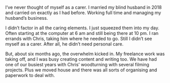I’ve never thought of myself as a carer. I married my blind husband in 2018 and carried on exactly as I had before. Working full time and managing my husband’s business. 

I didn’t factor in all the caring elements. I just squeezed them into my day. Often starting at the computer at 6 am and still being there at 10 pm. I ran errands with Chris, taking him where he needed to go. Still I didn’t see myself as a carer. After all, he didn’t need personal care. 

But, about six months ago, the overwhelm kicked in. My freelance work was taking off, and I was busy creating content and writing too. We have had one of our busiest years with Chris’ woodturning with several filming projects. Plus we moved house and there was all sorts of organising and paperwork to deal with. 

